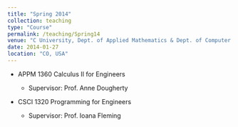```yaml
---
title: "Spring 2014"
collection: teaching
type: "Course"
permalink: /teaching/Spring14
venue: "C University, Dept. of Applied Mathematics & Dept. of Computer Science"
date: 2014-01-27
location: "CO, USA"
---
```


* APPM 1360 Calculus II for Engineers
  * Supervisor: Prof. Anne Dougherty


* CSCI 1320 Programming for Engineers
  * Supervisor: Prof. Ioana Fleming
 